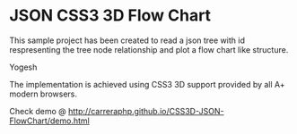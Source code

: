 # JSON CSS3 3D Flow Chart

This sample project has been created to read a json tree with id respresenting the tree node relationship and plot a flow chart like structure.

Yogesh

The implementation is achieved using CSS3 3D support provided by all A+ modern browsers.

Check demo @ http://carreraphp.github.io/CSS3D-JSON-FlowChart/demo.html
